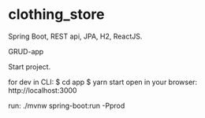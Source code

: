 # clothing_store
Spring Boot, REST api, JPA, H2, ReactJS.
 
GRUD-app

Start project.

for dev in CLI: 
$ cd app
$ yarn start
open in your browser: http://localhost:3000

run: ./mvnw spring-boot:run -Pprod


